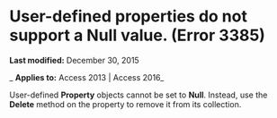 
# User-defined properties do not support a Null value. (Error 3385)

 **Last modified:** December 30, 2015

 _ **Applies to:** Access 2013 | Access 2016_

User-defined  **Property** objects cannot be set to **Null**. Instead, use the **Delete** method on the property to remove it from its collection.

